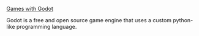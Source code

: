 [Games with Godot](https://github.com/TutorialDoctor/TD-Godot-Games)

Godot is a free and open source game engine that uses a custom python-like programming language.
